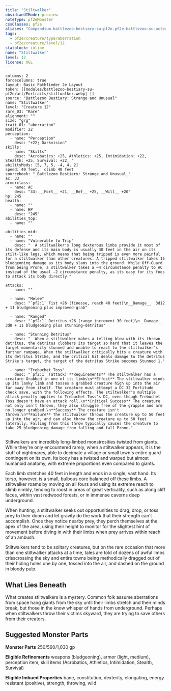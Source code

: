 ```yaml
---
title: "Stiltwalker"
obsidianUIMode: preview
noteType: pf2eMonster
cssClasses: pf2e
aliases: "Compendium.battlezoo-bestiary-su-pf2e.pf2e-battlezoo-su-actors.Actor.CwLleG4gMM6smGQn" 
tags:
  - pf2e/creature/type/aberration
  - pf2e/creature/level/12
statblock: inline
name: "Stiltwalker"
level: 12
license: OGL
---
```


```statblock
columns: 2
forcecolumns: true
layout: Basic Pathfinder 2e Layout
token: [[modules/battlezoo-bestiary-su-pf2e/art/Portraits/stiltwalker.webp| ]]
source: "Battlezoo Bestiary: Strange and Unusual"
name: "Stiltwalker"
level: "Creature 12"
rare_03: "Rare"
alignment: ""
size: "grg"
trait_01: "aberration"
modifier: 22
perception:
  - name: "Perception"
    desc: "+22; Darkvision"
skills:
  - name: "Skills"
    desc: "Acrobatics: +25, Athletics: +25, Intimidation: +22, Stealth: +25, Survival: +22, "
abilityMods: [5, 7, 5, -4, 4, 2]
speed: 40 feet,  climb 40 feet
sourcebook: "_Battlezoo Bestiary: Strange and Unusual_"
ac: 33
armorclass:
  - name: AC
    desc: "33; __Fort__ +21, __Ref__ +25, __Will__ +20"
hp: 245
health:
  - name: ""
  - name: HP
    desc: "245"
abilities_top:
  - name: ""

abilities_mid:
  - name: ""
  - name: "Vulnerable to Trip"
    desc: "  A stiltwalker's long dexterous limbs provide it most of its defense and its main body is usually 30 feet in the air on its stilt-like legs, which means that being tripped is even more painful for a stiltwalker than other creatures. A tripped stiltwalker takes 15 bludgeoning damage as its body slams into the ground. While Off-Guard from being Prone, a stiltwalker takes a –4 circumstance penalty to AC instead of the usual –2 circumstance penalty, as its easy for its foes to attack its body directly."

attacks:
  - name: ""

  - name: "Melee"
    desc: "`pf2:1` Fist +26 (finesse, reach 40 feet)\n__Damage__  3d12 + 11 bludgeoning plus improved-grab"

  - name: "Ranged"
    desc: "`pf2:1` Detritus +26 (range increment 30 feet)\n__Damage__  3d8 + 11 bludgeoning plus stunning-detritus"

  - name: "Stunning Detritus"
    desc: "  When a stiltwalker makes a telling blow with its thrown detritus, the detritus clobbers its target so hard that it leaves the target momentarily stunned and unable to react to the stiltwalker's further rampage. When the stiltwalker critically hits a creature with its detritus Strike, and the critical hit deals damage to the detritus Strike's target, the target of the detritus Strike becomes Stunned 1."

  - name: "Trebuchet Toss"
    desc: "`pf2:1` (attack) **Requirements** The stiltwalker has a creature Grabbed in one of its limbs\n**Effect** The stiltwalker winds up its lanky limb and tosses a grabbed creature high up into the air far away from itself. The creature must attempt a DC 32 Fortitude check save, with the following effects. The stiltwalker's multiple attack penalty applies to Trebuchet Toss's DC, even though Trebuchet Toss doesn't have an attack roll.\n**Critical Success** The creature not only isn't thrown, they also struggle free of the grapple and are no longer grabbed.\n**Success** The creature isn't thrown.\n**Failure** The stiltwalker throws the creature up to 50 feet up into the air, and can also throw the creature up to 50 feet laterally. Falling from this throw typically causes the creature to take 25 bludgeoning damage from falling and fall Prone."
 
```



Stiltwalkers are incredibly long-limbed monstrosities twisted from giants. While they're only encountered rarely, when a stiltwalker appears, it is the stuff of nightmares, able to decimate a village or small town's entire guard contingent on its own. Its body has a twisted and warped but almost humanoid anatomy, with extreme proportions even compared to giants.

Each limb stretches 40 feet in length and ends in a single, vast hand. Its torso, however, is a small, bulbous core balanced off these limbs. A stiltwalker roams by moving on all fours and using its extreme reach to climb nimbly, tending to roost in areas of great verticality, such as along cliff faces, within vast redwood forests, or in immense caverns deep underground.

When hunting, a stiltwalker seeks out opportunities to drag, drop, or toss prey to their doom and let gravity do the work that their strength can't accomplish. Once they notice nearby prey, they perch themselves at the apex of the area, using their height to monitor for the slightest hint of movement before diving in with their limbs when prey arrives within reach of an ambush.

Stiltwalkers tend to be solitary creatures, but on the rare occasion that more than one stiltwalker attacks at a time, tales are told of dozens of awful limbs crisscrossing the sky and entire towns being methodically dragged out of their hiding holes one by one, tossed into the air, and dashed on the ground in bloody pulp.

## What Lies Beneath

What creates stiltwalkers is a mystery. Common folk assume aberrations from space hang giants from the sky until their limbs stretch and their minds break, but those in the know whisper of hands from underground. Perhaps when stiltwalkers throw their victims skyward, they are trying to save others from their creators.

## Suggested Monster Parts

**Monster Parts** 250/560/1,030 gp

**Eligible Refinements** weapons (bludgeoning), armor (light, medium), perception item, skill items (Acrobatics, Athletics, Intimidation, Stealth, Survival)

**Eligible Imbued Properties** bane, constitution, dexterity, elongating, energy resistant (positive), strength, throwing, wild
